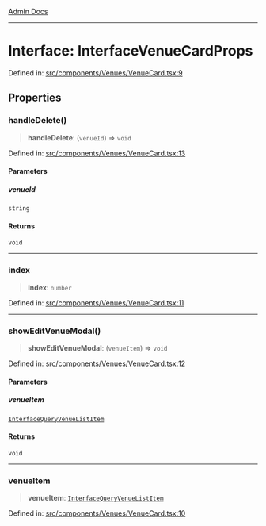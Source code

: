 [Admin Docs](/)

***

# Interface: InterfaceVenueCardProps

Defined in: [src/components/Venues/VenueCard.tsx:9](https://github.com/PalisadoesFoundation/talawa-admin/blob/main/src/components/Venues/VenueCard.tsx#L9)

## Properties

### handleDelete()

> **handleDelete**: (`venueId`) => `void`

Defined in: [src/components/Venues/VenueCard.tsx:13](https://github.com/PalisadoesFoundation/talawa-admin/blob/main/src/components/Venues/VenueCard.tsx#L13)

#### Parameters

##### venueId

`string`

#### Returns

`void`

***

### index

> **index**: `number`

Defined in: [src/components/Venues/VenueCard.tsx:11](https://github.com/PalisadoesFoundation/talawa-admin/blob/main/src/components/Venues/VenueCard.tsx#L11)

***

### showEditVenueModal()

> **showEditVenueModal**: (`venueItem`) => `void`

Defined in: [src/components/Venues/VenueCard.tsx:12](https://github.com/PalisadoesFoundation/talawa-admin/blob/main/src/components/Venues/VenueCard.tsx#L12)

#### Parameters

##### venueItem

[`InterfaceQueryVenueListItem`](../../../../utils/interfaces/interfaces/InterfaceQueryVenueListItem.md)

#### Returns

`void`

***

### venueItem

> **venueItem**: [`InterfaceQueryVenueListItem`](../../../../utils/interfaces/interfaces/InterfaceQueryVenueListItem.md)

Defined in: [src/components/Venues/VenueCard.tsx:10](https://github.com/PalisadoesFoundation/talawa-admin/blob/main/src/components/Venues/VenueCard.tsx#L10)
